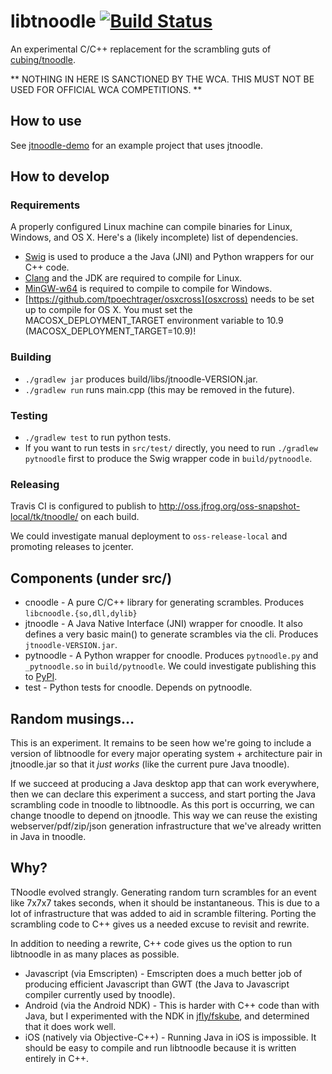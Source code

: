 libtnoodle [![Build Status](https://travis-ci.org/jfly/libtnoodle.svg?branch=master)](https://travis-ci.org/jfly/libtnoodle)
==========

An experimental C/C++ replacement for the scrambling guts of
[cubing/tnoodle](https://github.com/cubing/tnoodle).

** NOTHING IN HERE IS SANCTIONED BY THE WCA. THIS MUST NOT
BE USED FOR OFFICIAL WCA COMPETITIONS. **

## How to use

See [jtnoodle-demo](https://github.com/jfly/jtnoodle-demo) for an example
project that uses jtnoodle.

## How to develop

### Requirements

A properly configured Linux machine can compile binaries for Linux, Windows, and OS X.
Here's a (likely incomplete) list of dependencies.

- [Swig](http://www.swig.org/) is used to produce a the Java (JNI) and Python
  wrappers for our C++ code.
- [Clang](http://clang.llvm.org/) and the JDK are required to compile for Linux.
- [MinGW-w64](http://mingw-w64.sourceforge.net/) is required to compile to
  compile for Windows.
- [https://github.com/tpoechtrager/osxcross](osxcross) needs to be set up to
  compile for OS X. You must set the MACOSX_DEPLOYMENT_TARGET environment
  variable to 10.9 (MACOSX_DEPLOYMENT_TARGET=10.9)!

### Building

- `./gradlew jar` produces build/libs/jtnoodle-VERSION.jar.
- `./gradlew run` runs main.cpp (this may be removed in the future).

### Testing

- `./gradlew test` to run python tests.
- If you want to run tests in `src/test/` directly, you need to run `./gradlew
  pytnoodle` first to produce the Swig wrapper code in `build/pytnoodle`.

### Releasing

Travis CI is configured to publish to
http://oss.jfrog.org/oss-snapshot-local/tk/tnoodle/ on each build.

We could investigate manual deployment to `oss-release-local` and promoting
releases to jcenter.

## Components (under src/)

- cnoodle - A pure C/C++ library for generating scrambles. Produces
  `libcnoodle.{so,dll,dylib}`
- jtnoodle - A Java Native Interface (JNI) wrapper for cnoodle. It also
  defines a very basic main() to generate scrambles via the cli. Produces
  `jtnoodle-VERSION.jar`.
- pytnoodle - A Python wrapper for cnoodle. Produces `pytnoodle.py` and
  `_pytnoodle.so` in `build/pytnoodle`. We could investigate publishing this to
  [PyPI](https://pypi.python.org/pypi).
- test - Python tests for cnoodle. Depends on pytnoodle.

## Random musings...

This is an experiment. It remains to be seen how we're going to include a
version of libtnoodle for every major operating system + architecture pair in
jtnoodle.jar so that it *just works* (like the current pure Java tnoodle).

If we succeed at producing a Java desktop app that can work everywhere, then
we can declare this experiment a success, and start porting the Java scrambling code
in tnoodle to libtnoodle. As this port is occurring, we can change tnoodle to depend
on jtnoodle. This way we can reuse the existing webserver/pdf/zip/json generation
infrastructure that we've already written in Java in tnoodle.

## Why?

TNoodle evolved strangly. Generating random turn scrambles for an event like
7x7x7 takes seconds, when it should be instantaneous. This is due to a lot of
infrastructure that was added to aid in scramble filtering. Porting the
scrambling code to C++ gives us a needed excuse to revisit and rewrite.

In addition to needing a rewrite, C++ code gives us the option to run libtnoodle in
as many places as possible.

- Javascript (via Emscripten) - Emscripten does a much better job of producing
efficient Javascript than GWT (the Java to Javascript compiler currently used
by tnoodle).
- Android (via the Android NDK) - This is harder with C++ code than with Java,
but I experimented with the NDK in
[jfly/fskube](https://github.com/jfly/fskube), and determined that it does work well.
- iOS (natively via Objective-C++) - Running Java in iOS is impossible. It
should be easy to compile and run libtnoodle because it is written entirely in
C++.
